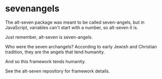 # sevenangels

The alt-seven package was meant to be called seven-angels, but in JavaScript, variables can't start with a number, so alt-seven it is.

Just remember, alt-seven is seven-angels.

Who were the seven archangels? According to early Jewish and Christian tradition, they are the angels that tend humanity.

And so this framework tends humanity.

See the alt-seven repository for framework details.